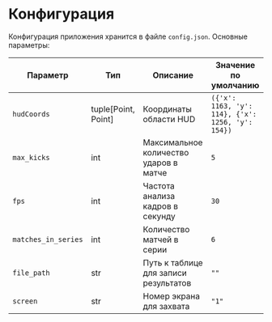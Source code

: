# Конфигурация

Конфигурация приложения хранится в файле `config.json`. Основные параметры:

| Параметр | Тип | Описание | Значение по умолчанию |
|----------|-----|----------|----------------------|
| `hudCoords` | tuple[Point, Point] | Координаты области HUD | `({'x': 1163, 'y': 114}, {'x': 1256, 'y': 154})` |
| `max_kicks` | int | Максимальное количество ударов в матче | `5` |
| `fps` | int | Частота анализа кадров в секунду | `30` |
| `matches_in_series` | int | Количество матчей в серии | `6` |
| `file_path` | str | Путь к таблице для записи результатов | `""` |
| `screen` | str | Номер экрана для захвата | `"1"` |
